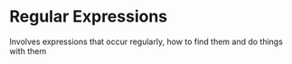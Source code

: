 # Regular Expressions
Involves expressions that occur regularly, how to find them and do things with them
